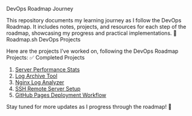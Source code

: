 DevOps Roadmap Journey

This repository documents my learning journey as I follow the DevOps Roadmap. It includes notes, projects, and resources for each step of the roadmap, showcasing my progress and practical implementations.
🚀 Roadmap.sh DevOps Projects

Here are the projects I’ve worked on, following the DevOps Roadmap Projects:
✅ Completed Projects

1. [Server Performance Stats](https://roadmap.sh/projects/server-stats)
2. [Log Archive Tool](https://roadmap.sh/projects/log-archive-tool)
3. [Nginx Log Analyzer](https://roadmap.sh/projects/nginx-log-analyser)
4. [SSH Remote Server Setup](https://roadmap.sh/projects/ssh-remote-server-setup)
5. [GitHub Pages Deployment Workflow](https://roadmap.sh/projects/github-actions-deployment-workflow)

Stay tuned for more updates as I progress through the roadmap! 🚀
